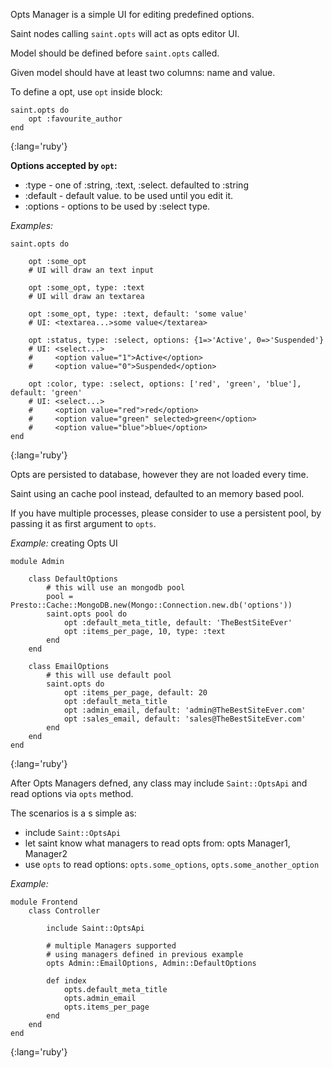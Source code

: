 
Opts Manager is a simple UI for editing predefined options.

Saint nodes calling `saint.opts` will act as opts editor UI.

Model should be defined before `saint.opts` called.

Given model should have at least two columns: name and value.

To define a opt, use `opt` inside block:

    saint.opts do
        opt :favourite_author
    end
{:lang='ruby'}

**Options accepted by `opt`:**

*   :type - one of :string, :text, :select. defaulted to :string
*   :default - default value. to be used until you edit it.
*   :options - options to be used by :select type.

*Examples:*

    saint.opts do

        opt :some_opt
        # UI will draw an text input

        opt :some_opt, type: :text
        # UI will draw an textarea

        opt :some_opt, type: :text, default: 'some value'
        # UI: <textarea...>some value</textarea>

        opt :status, type: :select, options: {1=>'Active', 0=>'Suspended'}
        # UI: <select...>
        #     <option value="1">Active</option>
        #     <option value="0">Suspended</option>
        
        opt :color, type: :select, options: ['red', 'green', 'blue'], default: 'green'
        # UI: <select...>
        #     <option value="red">red</option>
        #     <option value="green" selected>green</option>
        #     <option value="blue">blue</option>
    end
{:lang='ruby'}

Opts are persisted to database, however they are not loaded every time.

Saint using an cache pool instead, defaulted to an memory based pool.

If you have multiple processes, please consider to use a persistent pool,
by passing it as first argument to `opts`.

*Example:* creating Opts UI

    module Admin
    
        class DefaultOptions
            # this will use an mongodb pool
            pool = Presto::Cache::MongoDB.new(Mongo::Connection.new.db('options'))
            saint.opts pool do
                opt :default_meta_title, default: 'TheBestSiteEver'
                opt :items_per_page, 10, type: :text
            end
        end

        class EmailOptions
            # this will use default pool
            saint.opts do
                opt :items_per_page, default: 20
                opt :default_meta_title
                opt :admin_email, default: 'admin@TheBestSiteEver.com'
                opt :sales_email, default: 'sales@TheBestSiteEver.com'
            end
        end
    end
{:lang='ruby'}

After Opts Managers defned, any class may include `Saint::OptsApi` and read options via `opts` method.

The scenarios is a s simple as:

*   include `Saint::OptsApi`
*   let saint know what managers to read opts from: opts Manager1, Manager2
*   use `opts` to read options: `opts.some_options`, `opts.some_another_option`

*Example:*

    module Frontend
        class Controller

            include Saint::OptsApi

            # multiple Managers supported
            # using managers defined in previous example
            opts Admin::EmailOptions, Admin::DefaultOptions

            def index
                opts.default_meta_title
                opts.admin_email
                opts.items_per_page
            end
        end
    end
{:lang='ruby'}
